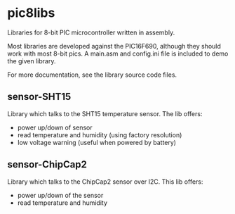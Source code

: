 pic8libs
========

Libraries for 8-bit PIC microcontroller written in assembly. 

Most libraries are developed against the PIC16F690, although they should
work with most 8-bit pics. A main.asm and config.ini file is included to demo 
the given library.

For more documentation, see the library source code files.



sensor-SHT15
------------
Library which talks to the SHT15 temperature sensor. The lib offers:
- power up/down of sensor
- read temperature and humidity (using factory resolution)
- low voltage warning (useful when powered by battery)

sensor-ChipCap2
---------------
Library which talks to the ChipCap2 sensor over I2C. This lib offers:
- power up/down of the sensor
- read temperature and humidity

